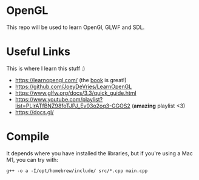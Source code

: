 # OpenGL

This repo will be used to learn OpenGl, GLWF and SDL.

# Useful Links

This is where I learn this stuff :)

- https://learnopengl.com/ (the [book](https://learnopengl.com/book/book_pdf.pdf) is great!)
- https://github.com/JoeyDeVries/LearnOpenGL
- https://www.glfw.org/docs/3.3/quick_guide.html
- https://www.youtube.com/playlist?list=PLlrATfBNZ98foTJPJ_Ev03o2oq3-GGOS2 (**amazing** playlist <3)
- https://docs.gl/

# Compile

It depends where you have installed the libraries, but if you're using a Mac M1, you can try with:

```
g++ -o a -I/opt/homebrew/include/ src/*.cpp main.cpp
```
